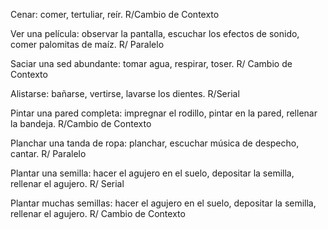 Cenar: comer, tertuliar, reír. R/Cambio de Contexto

Ver una película: observar la pantalla, escuchar los efectos de sonido, comer palomitas de maíz. R/ Paralelo

Saciar una sed abundante: tomar agua, respirar, toser. R/ Cambio de Contexto

Alistarse: bañarse, vertirse, lavarse los dientes. R/Serial

Pintar una pared completa: impregnar el rodillo, pintar en la pared, rellenar la bandeja. R/Cambio de Contexto

Planchar una tanda de ropa: planchar, escuchar música de despecho, cantar. R/ Paralelo

Plantar una semilla: hacer el agujero en el suelo, depositar la semilla, rellenar el agujero. R/ Serial

Plantar muchas semillas: hacer el agujero en el suelo, depositar la semilla, rellenar el agujero. R/ Cambio de Contexto
